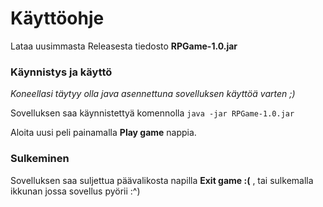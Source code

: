 # Käyttöohje #

Lataa uusimmasta Releasesta tiedosto **RPGame-1.0.jar**

### Käynnistys ja käyttö ### 
*Koneellasi täytyy olla java asennettuna sovelluksen käyttöä varten ;)*

Sovelluksen saa käynnistettyä komennolla `java -jar RPGame-1.0.jar`

Aloita uusi peli painamalla **Play game** nappia.

### Sulkeminen ###
Sovelluksen saa suljettua päävalikosta napilla **Exit game :(** , tai sulkemalla ikkunan jossa sovellus pyörii :^)
